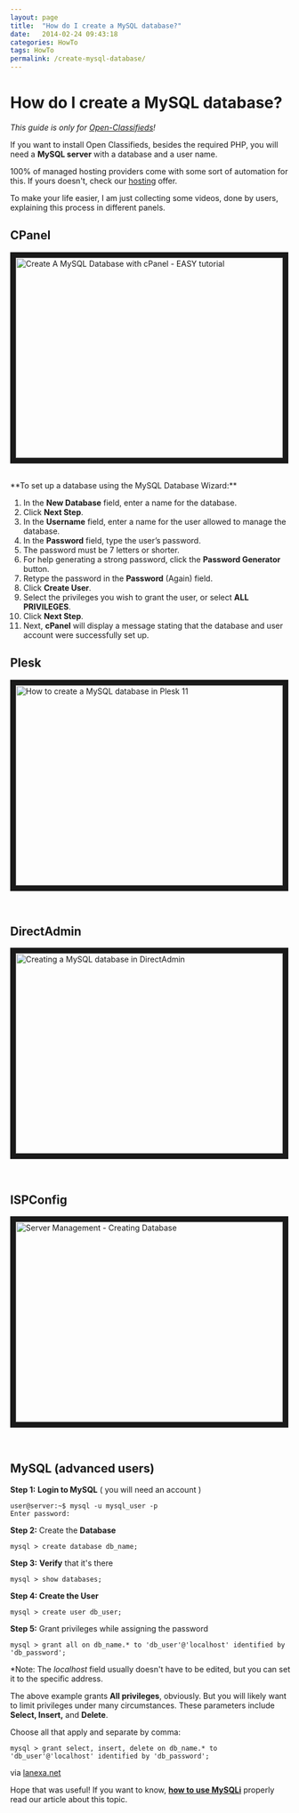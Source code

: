 ```yaml
---
layout: page
title:  "How do I create a MySQL database?"
date:   2014-02-24 09:43:18
categories: HowTo
tags: HowTo
permalink: /create-mysql-database/
---
```

# How do I create a MySQL database?

_This guide is only for [Open-Classifieds](http://open-classifieds.com/)!_

If you want to install Open Classifieds, besides the required PHP, you will need a **MySQL server** with a database and a user name.

100% of managed hosting providers come with some sort of automation for this. If yours doesn't, check our [hosting](http://open-classifieds.com/hosting/) offer.

To make your life easier, I am just collecting some videos, done by users, explaining this process in different panels.

## CPanel

<a href="https://www.youtube.com/watch?v=YbIn--iNmKE" target="_blank"><img src="http://img.youtube.com/vi/YbIn--iNmKE/0.jpg" 
alt="Create A MySQL Database with cPanel - EASY tutorial" width="480" height="360" border="10" /></a>

<br>
**To set up a database using the MySQL Database Wizard:**

1. In the **New Database** field, enter a name for the database.
2. Click **Next Step**.
3. In the **Username** field, enter a name for the user allowed to manage the database.
4. In the **Password** field, type the user’s password.
5. The password must be 7 letters or shorter.
6. For help generating a strong password, click the **Password Generator** button.
7. Retype the password in the **Password** (Again) field.
8. Click **Create User**.
9. Select the privileges you wish to grant the user, or select **ALL PRIVILEGES**.
10. Click **Next Step**.
11. Next, **cPanel** will display a message stating that the database and user account were successfully set up.

## Plesk

<a href="https://www.youtube.com/watch?v=ZTEc5epNvI0" target="_blank"><img src="http://img.youtube.com/vi/ZTEc5epNvI0/0.jpg" 
alt="How to create a MySQL database in Plesk 11" width="480" height="360" border="10" /></a>

<br>

## DirectAdmin

<a href="https://www.youtube.com/watch?v=7QGVQau-gCI" target="_blank"><img src="http://img.youtube.com/vi/7QGVQau-gCI/0.jpg" 
alt="Creating a MySQL database in DirectAdmin" width="480" height="360" border="10" /></a>

<br>

## ISPConfig

<a href="https://www.youtube.com/watch?v=6XosdMzU2pQ" target="_blank"><img src="http://img.youtube.com/vi/6XosdMzU2pQ/0.jpg" 
alt="Server Management - Creating Database" width="480" height="360" border="10" /></a>

<br>

## MySQL (advanced users)

**Step 1:** **Login to MySQL** ( you will need an account ) 
        
    user@server:~$ mysql -u mysql_user -p
    Enter password:

**Step 2:** Create the **Database**
    
    mysql > create database db_name;

**Step 3:** **Verify** that it's there
    
    mysql > show databases;

**Step 4: Create the User**
    
    mysql > create user db_user;

**Step 5:** Grant privileges while assigning the password 
    
    mysql > grant all on db_name.* to 'db_user'@'localhost' identified by 'db_password';

*Note: The _localhost_ field usually doesn't have to be edited, but you can set it to the specific address. 

The above example grants **All privileges**, obviously. But you will likely want to limit privileges under many circumstances. These parameters include **Select, Insert,** and **Delete**.

Choose all that apply and separate by comma: 
    
    mysql > grant select, insert, delete on db_name.* to 'db_user'@'localhost' identified by 'db_password';

via [lanexa.net](http://www.lanexa.net/2011/08/create-a-mysql-database-username-password-and-permissions-from-the-command-line/) 

Hope that was useful! If you want to know, **[how to use MySQLi](/use-mysqli/)** properly read our article about this topic.


<!--title: How do I create a MySQL database?
link: http://open-classifieds.com/2014/02/24/create-mysql-database/
author: admin
description: 
post_id: 11533
created: 2014/02/24 10:43:18
created_gmt: 2014/02/24 09:43:18
comment_status: open
post_name: create-mysql-database
status: publish
post_type: post-->